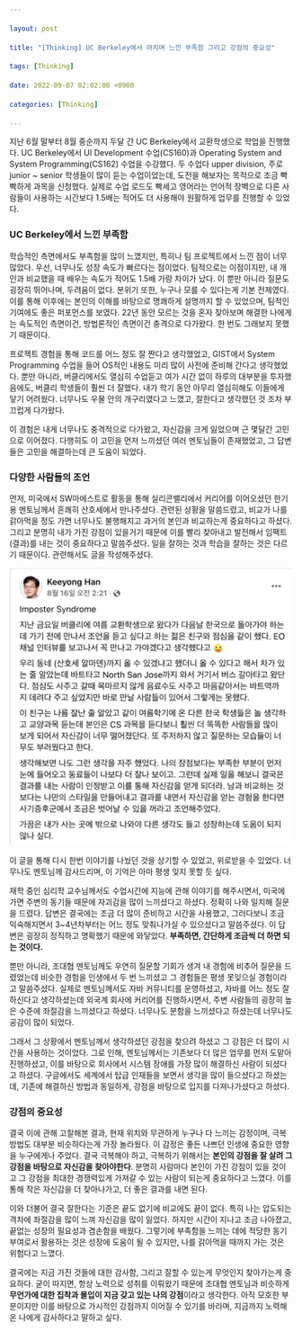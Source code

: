 ```yaml
---

layout: post

title: "[Thinking] UC Berkeley에서 마치며 느낀 부족함 그리고 강점의 중요성"

tags: [Thinking]

date: 2022-09-07 02:02:00 +0900

categories: [Thinking]

---
```




지난 6월 말부터 8월 중순까지 두달 간 UC Berkeley에서 교환학생으로 학업을 진행했다. UC Berkeley에서 UI Development 수업(CS160)과 Operating System and System Programming(CS162) 수업을 수강했다. 두 수업다 upper division, 주로 junior ~ senior 학생들이 많이 듣는 수업이었는데, 도전을 해보자는 목적으로 조금 빡빡하게 과목을 신청했다. 실제로 수업 로드도 빡세고 영어라는 언어적 장벽으로 다른 사람들이 사용하는 시간보다 1.5배는 적어도 더 사용해야 원활하게 업무를 진행할 수 있었다.

### UC Berkeley에서 느낀 부족함

학습적인 측면에서도 부족함을 많이 느꼈지만, 특히나 팀 프로젝트에서 느낀 점이 너무 많았다. 우선, 너무나도 성장 속도가 빠르다는 점이었다. 팀적으로는 이점이지만, 내 개인과 비교했을 때 배우는 속도가 적어도 1.5배 가량 차이가 났다. 이 뿐만 아니라 질문도 굉장히 뛰어나며, 두려움이 없다. 분위기 또한, 누구나 모를 수 있다는게 기본 전제였다. 이를 통해 이후에는 본인의 이해를 바탕으로 명쾌하게 설명까지 할 수 있었으며, 팀적인 기여에도 좋은 퍼포먼스를 보였다. 22년 동안 모르는 것을 혼자 찾아보며 해결한 나에게는 속도적인 측면이건, 방법론적인 측면이건 충격으로 다가왔다. 한 번도 그래보지 못했기 때문이다.

프로젝트 경험을 통해 코드를 어느 정도 잘 짠다고 생각했었고, GIST에서 System Programming 수업을 들어 OS적인 내용도 미리 많이 사전에 준비해 간다고 생각했었다. 뿐만 아니라, 버클리에서도 열심히 수업듣고 여가 시간 없이 하루의 대부분을 투자했음에도, 버클리 학생들이 훨씬 더 잘했다. 내가 학기 동안 아무리 열심히해도 이들에게 닿기 어려웠다. 너무나도 우물 안의 개구리였다고 느꼈고, 잘한다고 생각했던 것 조차 부끄럽게 다가왔다.

이 경험은 내게 너무나도 충격적으로 다가왔고, 자신감을 크게 잃었으며 근 몇달간 고민으로 이어졌다. 다행히도 이 고민을 먼저 느끼셨던 여러 멘토님들이 존재했었고, 그 답변들은 고민을 해결하는데 큰 도움이 되었다.

### 다양한 사람들의 조언

먼저, 미국에서 SW마에스트로 활동을 통해 실리콘밸리에서 커리어를 이어오셨던 한기용 멘토님께서 흔쾌히 산호세에서 만나주셨다. 관련된 상황을 말씀드렸고, 비교가 나를 갉아먹을 정도 가면 너무나도 불행해지고 과거의 본인과 비교하는게 중요하다고 하셨다. 그리고 분명히 내가 가진 강점이 있을거기 때문에 이를 빨리 찾아내고 발전해서 임팩트(결과)를 내는 것이 중요하다고 말씀주셨다. 일을 잘하는 것과 학습을 잘하는 것은 다르기 때문이다. 관련해서도 글을 작성해주셨다.

<img src="https://raw.githubusercontent.com/ChoiEungi/git-blog-image/upload/2022-09-07-02%3A02%3A09.png">

이 글을 통해 다시 한번 이야기를 나눴던 것을 상기할 수 있었고, 위로받을 수 있었다. 너무나도 멘토님께 감사드리며, 이 기억은 아마 평생 잊지 못할 듯 싶다.

재학 중인 심리학 교수님께서도 수업시간에 지능에 관해 이야기를 해주시면서, 미국에 가면 주변의 동기들 때문에 자괴감을 많이 느끼셨다고 하셨다. 정확히 나와 일치해 질문을 드렸다. 답변은 결국에는 조금 더 많이 준비하고 시간을 사용했고, 그러다보니 조금 익숙해지면서 3~4년차부터는 어느 정도 맞춰나가실 수 있으셨다고 말씀주셨다. 이 답변은 굉장히 정직하고 명확했기 때문에 와닿았다. **부족하면, 간단하게 조금씩 더 하면 되는 것이다.**

뿐만 아니라, 조대협 멘토님께도 우연히 질문할 기회가 생겨 내 경험에 비추어 질문을 드렸었는데 비슷한 경험을 인생에서 두 번 느끼셨고 그 경험들은 평생 못잊으실 경험이라고 말씀주셨다. 실제로 멘토님께서도 자바 커뮤니티를 운영하셨고, 자바를 어느 정도 잘하신다고 생각하셨는데 외국계 회사에 커리어를 진행하시면서, 주변 사람들의 굉장히 높은 수준에 좌절감을 느끼셨다고 하셨다. 너무나도 분함을 느끼셨다고 하셨는데 너무나도 공감이 많이 되었다.

그래서 그 상황에서 멘토님께서 생각하셨던 강점을 찾으려 하셨고 그 강점은 더 많이 시간을 사용하는 것이었다. 그로 인해, 멘토님께서는 기존보다 더 많은 업무를 먼저 도맡아 진행하셨고, 이를 바탕으로 회사에서 시스템 장애를 가장 많이 해결하신 사람이 되셨다고 하셨다. 구글에서도 세계에서 탑급 인재들을 보면서 생각을 많이 들으셨다고 하셨는데, 기존에 해결하신 방법과 동일하게, 강점을 바탕으로 입지를 다져나가셨다고 하셨다.

### 강점의 중요성

결국 이에 관해 고찰해본 결과, 현재 위치와 무관하게 누구나 다 느끼는 감정이며, 극복 방법도 대부분 비슷하다는게 가장 놀라웠다. 이 감정은 좋든 나쁘던 인생에 중요한 영향을 누구에게나 주었다.  결국 극복해야 하고, 극복하기 위해서는 **본인의 강점을 잘 살려 그 강점을 바탕으로 자신감을 찾아야한다**. 분명히 사람마다 본인이 가진 강점이 있을 것이고 그 강점을 최대한 경쟁력있게 가져갈 수 있는 사람이 되는게 중요하다고 느꼈다. 이를 통해 작은 자신감을 더 찾아나가고, 더 좋은 결과를 내면 된다.

이와 더불어 결국 잘한다는 기준은 끝도 없기에 비교에도 끝이 없다. 특히 나는 압도되는 격차에 좌절감을 많이 느껴 자신감을 많이 잃었다. 하지만 시간이 지나고 조금 나아졌고, 끝없는 성장의 필요성과 겸손함을 배웠다. 그렇기에 부족함을 느끼는 데에 적당한 동기부여로서 활용하는 것은 성장에 도움이 될 수 있지만, 나를 갉아먹을 때까지 가는 것은 위험다고 느꼈다.

결국에는 지금 가진 것들에 대한 감사함, 그리고 잘할 수 있는게 무엇인지 찾아가는게 중요하다. 굳이 따지면, 항상 노력으로 성취를 이뤄왔기 때문에 조대협 멘토님과 비슷하게 **무언가에 대한 집착과 몰입이 지금 갖고 있는 나의 강점**이라고 생각한다. 아직 모호한 부분이지만 이를 바탕으로 가시적인 강점까지 이어질 수 있기를 바라며, 지금까지 노력해온 나에게 감사하다고 말하고 싶다.